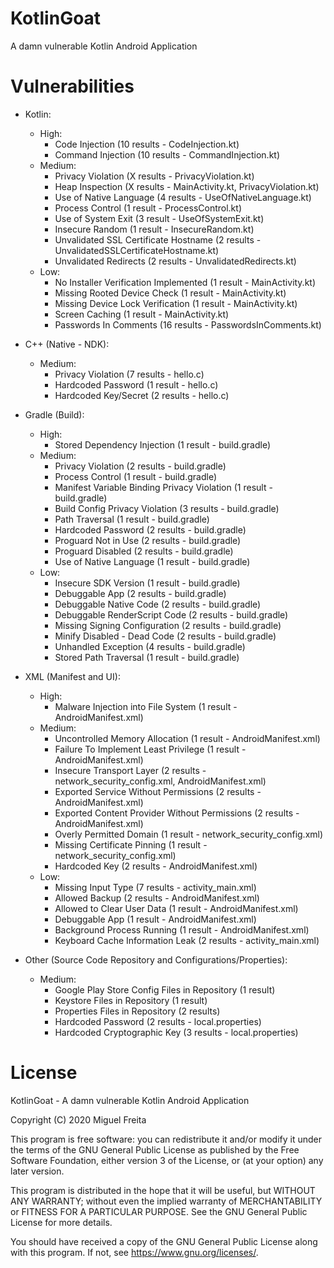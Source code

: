 # KotlinGoat

A damn vulnerable Kotlin Android Application

# Vulnerabilities

- Kotlin:
    - High:
        - Code Injection (10 results - CodeInjection.kt)
        - Command Injection (10 results - CommandInjection.kt)
    - Medium:
        - Privacy Violation (X results - PrivacyViolation.kt)
        - Heap Inspection (X results - MainActivity.kt, PrivacyViolation.kt)
        - Use of Native Language (4 results - UseOfNativeLanguage.kt)
        - Process Control (1 result - ProcessControl.kt)
        - Use of System Exit (3 result - UseOfSystemExit.kt)
        - Insecure Random (1 result - InsecureRandom.kt)
        - Unvalidated SSL Certificate Hostname (2 results - UnvalidatedSSLCertificateHostname.kt)
        - Unvalidated Redirects (2 results - UnvalidatedRedirects.kt)
    - Low:
        - No Installer Verification Implemented (1 result - MainActivity.kt)
        - Missing Rooted Device Check (1 result - MainActivity.kt)
        - Missing Device Lock Verification (1 result - MainActivity.kt)
        - Screen Caching (1 result - MainActivity.kt)
        - Passwords In Comments (16 results - PasswordsInComments.kt)
        
- C++ (Native - NDK):
    - Medium:
        - Privacy Violation (7 results - hello.c)
        - Hardcoded Password (1 result - hello.c)
        - Hardcoded Key/Secret (2 results - hello.c)
        
- Gradle (Build):
    - High:
        - Stored Dependency Injection (1 result - build.gradle)
    - Medium:
        - Privacy Violation (2 results - build.gradle)
        - Process Control (1 result - build.gradle)
        - Manifest Variable Binding Privacy Violation (1 result - build.gradle)
        - Build Config Privacy Violation (3 results - build.gradle)
        - Path Traversal (1 result - build.gradle)
        - Hardcoded Password (2 results - build.gradle)
        - Proguard Not in Use (2 results - build.gradle)
        - Proguard Disabled (2 results - build.gradle)
        - Use of Native Language (1 result - build.gradle)
    - Low:
        - Insecure SDK Version (1 result - build.gradle)
        - Debuggable App (2 results - build.gradle)
        - Debuggable Native Code (2 results - build.gradle)
        - Debuggable RenderScript Code (2 results - build.gradle)
        - Missing Signing Configuration (2 results - build.gradle)
        - Minify Disabled - Dead Code (2 results - build.gradle)
        - Unhandled Exception (4 results - build.gradle)
        - Stored Path Traversal (1 result - build.gradle)
        
- XML (Manifest and UI):
    - High:
        - Malware Injection into File System (1 result - AndroidManifest.xml)
    - Medium:
        - Uncontrolled Memory Allocation (1 result - AndroidManifest.xml)
        - Failure To Implement Least Privilege (1 result - AndroidManifest.xml)
        - Insecure Transport Layer (2 results - network_security_config.xml, AndroidManifest.xml)
        - Exported Service Without Permissions (2 results - AndroidManifest.xml)
        - Exported Content Provider Without Permissions (2 results - AndroidManifest.xml)
        - Overly Permitted Domain (1 result - network_security_config.xml)
        - Missing Certificate Pinning (1 result - network_security_config.xml)
        - Hardcoded Key (2 results - AndroidManifest.xml)
    - Low:
        - Missing Input Type (7 results - activity_main.xml)
        - Allowed Backup (2 results - AndroidManifest.xml)
        - Allowed to Clear User Data (1 result - AndroidManifest.xml)
        - Debuggable App (1 result - AndroidManifest.xml)
        - Background Process Running (1 result - AndroidManifest.xml)
        - Keyboard Cache Information Leak (2 results - activity_main.xml)
        
- Other (Source Code Repository and Configurations/Properties):
    - Medium:
        - Google Play Store Config Files in Repository (1 result)
        - Keystore Files in Repository (1 result)
        - Properties Files in Repository (2 results)
        - Hardcoded Password (2 results - local.properties)
        - Hardcoded Cryptographic Key (3 results - local.properties)


# License

KotlinGoat - A damn vulnerable Kotlin Android Application

Copyright (C) 2020 Miguel Freita

This program is free software: you can redistribute it and/or modify it under the terms of the GNU General Public License as published by the Free Software Foundation, either version 3 of the License, or (at your option) any later version.

This program is distributed in the hope that it will be useful, but WITHOUT ANY WARRANTY; without even the implied warranty of MERCHANTABILITY or FITNESS FOR A PARTICULAR PURPOSE. See the GNU General Public License for more details.

You should have received a copy of the GNU General Public License along with this program. If not, see https://www.gnu.org/licenses/.
